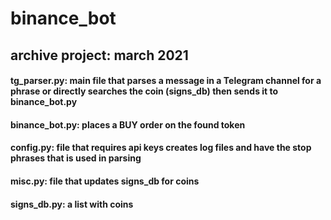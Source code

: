 # binance_bot
## archive project: march 2021
#### tg_parser.py: main file that parses a message in a Telegram channel for a phrase or directly searches the coin (signs_db) then sends it to binance_bot.py
#### binance_bot.py: places a BUY order on the found token 
#### config.py: file that requires api keys creates log files and have the stop phrases that is used in parsing
#### misc.py: file that updates signs_db for coins
#### signs_db.py: a list with coins
